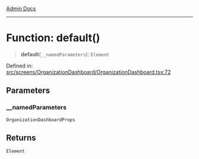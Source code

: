 [Admin Docs](/)

***

# Function: default()

> **default**(`__namedParameters`): `Element`

Defined in: [src/screens/OrganizationDashboard/OrganizationDashboard.tsx:72](https://github.com/PalisadoesFoundation/talawa-admin/blob/main/src/screens/OrganizationDashboard/OrganizationDashboard.tsx#L72)

## Parameters

### \_\_namedParameters

`OrganizationDashboardProps`

## Returns

`Element`
